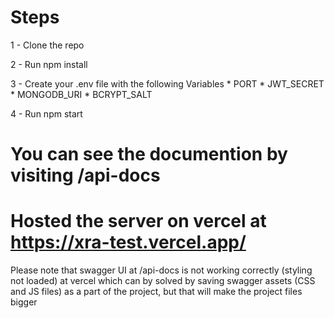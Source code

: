 # Steps

   1 - Clone the repo

   2 - Run npm install

   3 - Create your .env file with the following Variables
       * PORT
       * JWT_SECRET
       * MONGODB_URI
       * BCRYPT_SALT

   4 - Run npm start

# You can see the documention by visiting /api-docs
  
# Hosted the server on vercel at https://xra-test.vercel.app/
   Please note that swagger UI at /api-docs is not working correctly (styling not loaded) at vercel which can by solved by saving swagger assets (CSS and JS files) as a part of the project, but that will make the project files bigger
